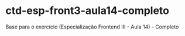 # ctd-esp-front3-aula14-completo
Base para o exercício (Especialização Frontend III - Aula 14) - Completo
